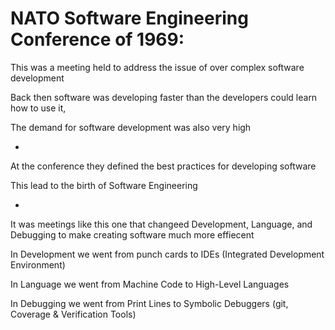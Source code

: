 # NATO Software Engineering Conference of 1969:

This was a meeting held to address the issue of over complex software development

Back then software was developing faster than the developers could learn how to use it,

The demand for software development was also very high

-

At the conference they defined the best practices for developing software

This lead to the birth of Software Engineering

-

It was meetings like this one that changeed Development, Language, and Debugging to make creating software much more effiecent

In Development we went from punch cards to IDEs (Integrated Development Environment)

In Language we went from Machine Code to High-Level Languages

In Debugging we went from Print Lines to Symbolic Debuggers (git, Coverage & Verification Tools)
